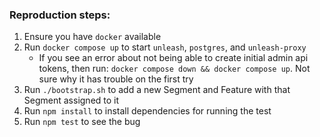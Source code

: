 ### Reproduction steps:

1. Ensure you have `docker` available
2. Run `docker compose up` to start `unleash`, `postgres`, and `unleash-proxy`
    - If you see an error about not being able to create initial admin api tokens, then run:
      `docker compose down && docker compose up`. Not sure why it has trouble on the first try
3. Run `./bootstrap.sh` to add a new Segment and Feature with that Segment assigned to it
4. Run `npm install` to install dependencies for running the test
5. Run `npm test` to see the bug
